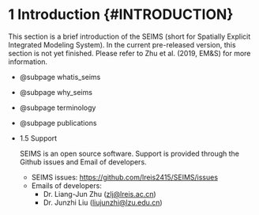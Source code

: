 1 Introduction {#INTRODUCTION}
===============================

This section is a brief introduction of the SEIMS
(short for Spatially Explicit Integrated Modeling System).
In the current pre-released version, this section is not yet finished.
Please refer to Zhu et al. (2019, EM&S) for more information.

- @subpage whatis_seims
- @subpage why_seims
- @subpage terminology
- @subpage publications
- 1.5 Support

    SEIMS is an open source software.
    Support is provided through the Github issues and Email of developers.

    - SEIMS issues: https://github.com/lreis2415/SEIMS/issues
    - Emails of developers:
        - Dr. Liang-Jun Zhu (zlj@lreis.ac.cn)
        - Dr. Junzhi Liu (liujunzhi@lzu.edu.cn)

